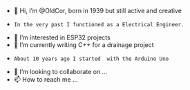 - 👋 Hi, I’m @OldCor, born in 1939 but still active and creative
-     In the very past I functioned as a Electrical Engineer.
- 👀 I’m interested in ESP32 projects
- 🌱 I’m currently writing C++ for a drainage project 
-     About 10 years ago I started  with the Arduino Uno
- 💞️ I’m looking to collaborate on ...
- 📫 How to reach me ...

<!---
OldCor/OldCor is a ✨ special ✨ repository because its `README.md` (this file) appears on your GitHub profile.
You can click the Preview link to take a look at your changes.
--->
